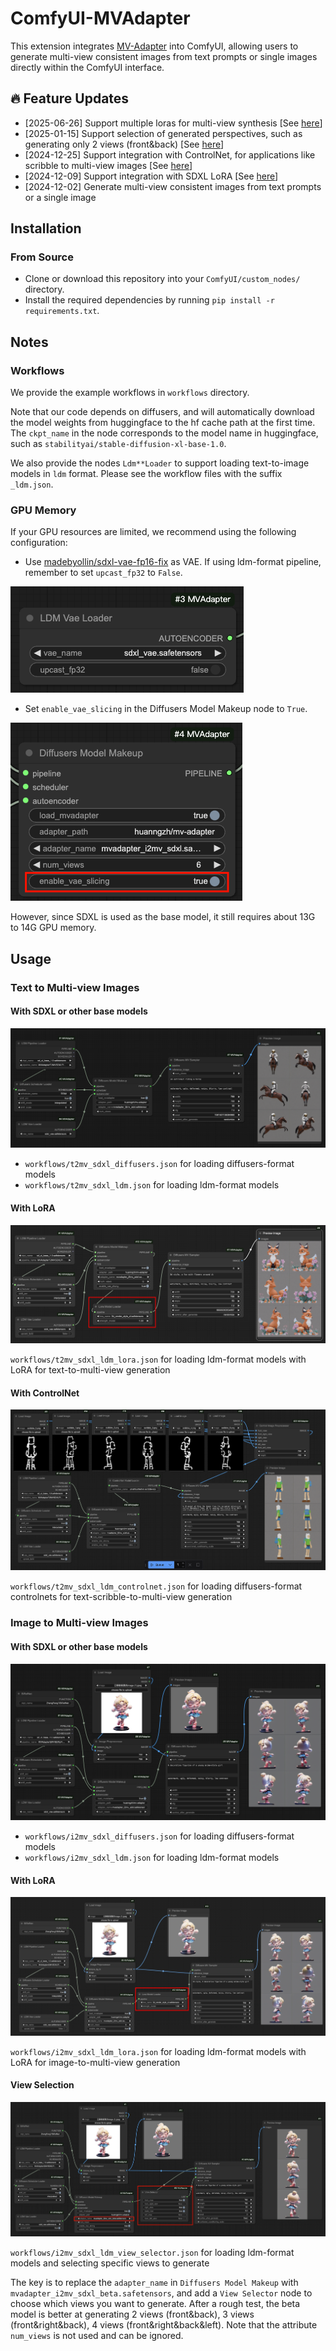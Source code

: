 # ComfyUI-MVAdapter

This extension integrates [MV-Adapter](https://github.com/huanngzh/MV-Adapter) into ComfyUI, allowing users to generate multi-view consistent images from text prompts or single images directly within the ComfyUI interface.

## 🔥 Feature Updates

* [2025-06-26] Support multiple loras for multi-view synthesis [See [here](https://github.com/huanngzh/ComfyUI-MVAdapter/pull/96)]
* [2025-01-15] Support selection of generated perspectives, such as generating only 2 views (front&back) [See [here](#view-selection)]
* [2024-12-25] Support integration with ControlNet, for applications like scribble to multi-view images [See [here](#with-controlnet)]
* [2024-12-09] Support integration with SDXL LoRA [See [here](#with-lora)]
* [2024-12-02] Generate multi-view consistent images from text prompts or a single image

## Installation

### From Source

* Clone or download this repository into your `ComfyUI/custom_nodes/` directory.
* Install the required dependencies by running `pip install -r requirements.txt`.

## Notes

### Workflows

We provide the example workflows in `workflows` directory.

Note that our code depends on diffusers, and will automatically download the model weights from huggingface to the hf cache path at the first time. The `ckpt_name` in the node corresponds to the model name in huggingface, such as `stabilityai/stable-diffusion-xl-base-1.0`.

We also provide the nodes `Ldm**Loader` to support loading text-to-image models in `ldm` format. Please see the workflow files with the suffix `_ldm.json`.

### GPU Memory

If your GPU resources are limited, we recommend using the following configuration:

* Use [madebyollin/sdxl-vae-fp16-fix](https://huggingface.co/madebyollin/sdxl-vae-fp16-fix) as VAE. If using ldm-format pipeline, remember to set `upcast_fp32` to `False`.

![upcast_fp32_to_false](assets/comfyui_ldm_vae.png)

* Set `enable_vae_slicing` in the Diffusers Model Makeup node to `True`.

![enable_vae_slicing](assets/comfyui_model_makeup.png)

However, since SDXL is used as the base model, it still requires about 13G to 14G GPU memory.

## Usage

### Text to Multi-view Images

#### With SDXL or other base models

![comfyui_t2mv](assets/comfyui_t2mv.png)

* `workflows/t2mv_sdxl_diffusers.json` for loading diffusers-format models
* `workflows/t2mv_sdxl_ldm.json` for loading ldm-format models

#### With LoRA

![comfyui_t2mv_lora](assets/comfyui_t2mv_lora.png)

`workflows/t2mv_sdxl_ldm_lora.json` for loading ldm-format models with LoRA for text-to-multi-view generation

#### With ControlNet

![comfyui_t2mv_controlnet](assets/comfyui_t2mv_controlnet.png)

`workflows/t2mv_sdxl_ldm_controlnet.json` for loading diffusers-format controlnets for text-scribble-to-multi-view generation

### Image to Multi-view Images

#### With SDXL or other base models

![comfyui_i2mv](assets/comfyui_i2mv.png)

* `workflows/i2mv_sdxl_diffusers.json` for loading diffusers-format models
* `workflows/i2mv_sdxl_ldm.json` for loading ldm-format models

#### With LoRA

![comfyui_i2mv_lora](assets/comfyui_i2mv_lora.png)

`workflows/i2mv_sdxl_ldm_lora.json` for loading ldm-format models with LoRA for image-to-multi-view generation

#### View Selection

![comfyui_i2mv_pair_views](assets/comfyui_i2mv_view_selector.png)

`workflows/i2mv_sdxl_ldm_view_selector.json` for loading ldm-format models and selecting specific views to generate

The key is to replace the `adapter_name` in `Diffusers Model Makeup` with `mvadapter_i2mv_sdxl_beta.safetensors`, and add a `View Selector` node to choose which views you want to generate. After a rough test, the beta model is better at generating 2 views (front&back), 3 views (front&right&back), 4 views (front&right&back&left). Note that the attribute `num_views` is not used and can be ignored.
